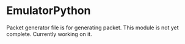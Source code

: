 # EmulatorPython
Packet generator file is for generating packet. This module is not yet complete. Currently working on it.

